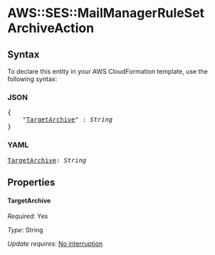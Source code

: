 # AWS::SES::MailManagerRuleSet ArchiveAction

## Syntax

To declare this entity in your AWS CloudFormation template, use the following syntax:

### JSON

<pre>
{
    "<a href="#targetarchive" title="TargetArchive">TargetArchive</a>" : <i>String</i>
}
</pre>

### YAML

<pre>
<a href="#targetarchive" title="TargetArchive">TargetArchive</a>: <i>String</i>
</pre>

## Properties

#### TargetArchive

_Required_: Yes

_Type_: String

_Update requires_: [No interruption](https://docs.aws.amazon.com/AWSCloudFormation/latest/UserGuide/using-cfn-updating-stacks-update-behaviors.html#update-no-interrupt)
